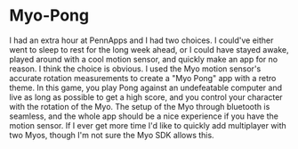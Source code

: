 # Myo-Pong

I had an extra hour at PennApps and I had two choices. I could've either went to sleep to rest for the long week ahead, or I could have stayed awake, played around with a cool motion sensor, and quickly make an app for no reason. I think the choice is obvious. I used the Myo motion sensor's accurate rotation measurements to create a "Myo Pong" app with a retro theme. In this game, you play Pong against an undefeatable computer and live as long as possible to get a high score, and you control your character with the rotation of the Myo. The setup of the Myo through bluetooth is seamless, and the whole app should be a nice experience if you have the motion sensor. If I ever get more time I'd like to quickly add multiplayer with two Myos, though I'm not sure the Myo SDK allows this. 
